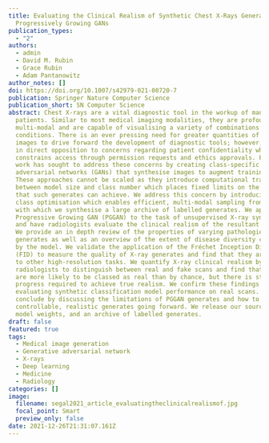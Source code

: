```yaml
---
title: Evaluating the Clinical Realism of Synthetic Chest X-Rays Generated Using
  Progressively Growing GANs
publication_types:
  - "2"
authors:
  - admin
  - David M. Rubin
  - Grace Rubin
  - Adam Pantanowitz
author_notes: []
doi: https://doi.org/10.1007/s42979-021-00720-7
publication: Springer Nature Computer Science
publication_short: SN Computer Science
abstract: Chest X-rays are a vital diagnostic tool in the workup of many
  patients. Similar to most medical imaging modalities, they are profoundly
  multi-modal and are capable of visualising a variety of combinations of
  conditions. There is an ever pressing need for greater quantities of labelled
  images to drive forward the development of diagnostic tools; however, this is
  in direct opposition to concerns regarding patient confidentiality which
  constrains access through permission requests and ethics approvals. Previous
  work has sought to address these concerns by creating class-specific generative
  adversarial networks (GANs) that synthesise images to augment training data.
  These approaches cannot be scaled as they introduce computational trade offs
  between model size and class number which places fixed limits on the quality
  that such generates can achieve. We address this concern by introducing latent
  class optimisation which enables efficient, multi-modal sampling from a GAN and
  with which we synthesise a large archive of labelled generates. We apply a
  Progressive Growing GAN (PGGAN) to the task of unsupervised X-ray synthesis
  and have radiologists evaluate the clinical realism of the resultant samples.
  We provide an in depth review of the properties of varying pathologies seen on
  generates as well as an overview of the extent of disease diversity captured
  by the model. We validate the application of the Fréchet Inception Distance
  (FID) to measure the quality of X-ray generates and find that they are similar
  to other high-resolution tasks. We quantify X-ray clinical realism by asking
  radiologists to distinguish between real and fake scans and find that generates
  are more likely to be classed as real than by chance, but there is still
  progress required to achieve true realism. We confirm these findings by
  evaluating synthetic classification model performance on real scans. We
  conclude by discussing the limitations of PGGAN generates and how to achieve
  controllable, realistic generates going forward. We release our source code,
  model weights, and an archive of labelled generates.
draft: false
featured: true
tags:
  - Medical image generation
  - Generative adversarial network
  - X-rays
  - Deep learning
  - Medicine
  - Radiology
categories: []
image:
  filename: segal2021_article_evaluatingtheclinicalrealismof.jpg
  focal_point: Smart
  preview_only: false
date: 2021-12-26T21:31:07.161Z
---
```

